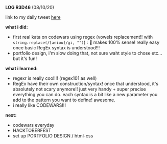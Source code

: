 **LOG R3D46** (08/10/20)

link to my daily tweet [here](https://twitter.com/Nightcoder2/status/1314107887174770693)


**what i did:**

- first real kata on codewars using regex (vowels replacement!! with `string.replace(/[aeiou]/gi, "")`) : 🤩 makes 100% sense! really easy once basic RegEx syntax is understood!!!
- portfolio design, i'm slow doing that, not sure waht style to chose etc... but it's fun! 

**what i learned:**

- regexr is really cool!!! (regex101 as well) 
- RegEx have their own construction/syntax! once that understood, it's absolutely not scary anymore!! just very handy + super precise everything you can do. each syntax is a bit like a new parameter you add to the pattern you want to define!
awesome.
- i really like CODEWARS!!!

**next:**

- codewars everyday
- HACKTOBERFEST 
- set up PORTFOLIO DESIGN / html-css






 
